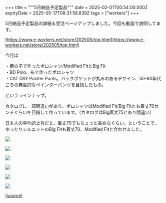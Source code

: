 +++
title = """5月納品予定製品"""
date = 2025-02-01T00:54:00.000Z
expiryDate = 2025-05-17T08:31:58.839Z
tags = ["workers"]
+++
  

5月納品予定製品の詳細＆受注ページアップしました。今回も動画で説明してます。

[https://www.e-workers.net/store/202505/top.html](https://www.e-workers.net/store/202505/top.html)

今月は

・鹿の子で作ったポロシャツ/Modified FitとBig Fit  
・BD Polo、布で作ったポロシャツ  
・CAT DAY Painter Pants。バックポケットが丸みのあるデザイン、50-60年代ごろの典型的なペインターパンツを目指したもの。

というラインナップ。

カタログに一部間違いがあり、ポロシャツはModified Fit/Big Fitとも着丈70センチぐらいを目指して作っています。（カタログはBig着丈75とあり間違い）

日本人の平均的上背だと、着丈70でもちょっと長めなぐらい。ということで、ゆったりシルエットのBig Fitも着丈70、Modified Fitと合わせました。

  

[![](https://blogger.googleusercontent.com/img/b/R29vZ2xl/AVvXsEievUvRBMcv3N6jBPLo1DROrHUYVjt9jMcTHs7fyM6cd5Sc0EawP0wRNiMKs5xDZhLHPaOfBXA-6oR4lndXmjVEZxFhCyuqpbPXFwt8xwnrsVoIJdzWoqohv1T6kkTSA3SS8OA_WLZidwqzPBsxoKpje8zPynD_U_8KtNBJ_vQyKAm1luEBfHGQmRCkONI/s320/top7.jpg)](https://blogger.googleusercontent.com/img/b/R29vZ2xl/AVvXsEievUvRBMcv3N6jBPLo1DROrHUYVjt9jMcTHs7fyM6cd5Sc0EawP0wRNiMKs5xDZhLHPaOfBXA-6oR4lndXmjVEZxFhCyuqpbPXFwt8xwnrsVoIJdzWoqohv1T6kkTSA3SS8OA_WLZidwqzPBsxoKpje8zPynD_U_8KtNBJ_vQyKAm1luEBfHGQmRCkONI/s1125/top7.jpg)

  

[![](https://blogger.googleusercontent.com/img/b/R29vZ2xl/AVvXsEi-x8kZIDnBzlINXw-4A_n0XCXue02ti_WQo_lYRLPJzopNg2TjnhHm3Lw5Y8RD3892tVzOG5Il4wJ7dpzZhsEAbFMy8SDzJDJ14sL6sHx_76eqx5fFBttiB32y_QVvBlidGh_DhPJacODybiWdspCEqaxeP2VACVFWLAmzoNp0ti_iVYEUid5_hRYCrSs/s320/top6.jpg)](https://blogger.googleusercontent.com/img/b/R29vZ2xl/AVvXsEi-x8kZIDnBzlINXw-4A_n0XCXue02ti_WQo_lYRLPJzopNg2TjnhHm3Lw5Y8RD3892tVzOG5Il4wJ7dpzZhsEAbFMy8SDzJDJ14sL6sHx_76eqx5fFBttiB32y_QVvBlidGh_DhPJacODybiWdspCEqaxeP2VACVFWLAmzoNp0ti_iVYEUid5_hRYCrSs/s1125/top6.jpg)

  

[![](https://blogger.googleusercontent.com/img/b/R29vZ2xl/AVvXsEhEsQbtIWJa8zQDhBFLdKeUqOWWMPSfFzk95PULZtsK0aqVA7Xl1KCzgnJkRA2nNN__RUI0x_0d3YeucE6vkBivca0m96elkvMh72Zaf6Y5i2oF2PP6i4z_SsxA-aNu44FolVsFiv6nljVCt5RGCEzWcSLtroa3LwcCODXuF48zO4VdTBtb7Z8oI5-OSos/s320/top5.jpg)](https://blogger.googleusercontent.com/img/b/R29vZ2xl/AVvXsEhEsQbtIWJa8zQDhBFLdKeUqOWWMPSfFzk95PULZtsK0aqVA7Xl1KCzgnJkRA2nNN__RUI0x_0d3YeucE6vkBivca0m96elkvMh72Zaf6Y5i2oF2PP6i4z_SsxA-aNu44FolVsFiv6nljVCt5RGCEzWcSLtroa3LwcCODXuF48zO4VdTBtb7Z8oI5-OSos/s1125/top5.jpg)

  

[![](https://blogger.googleusercontent.com/img/b/R29vZ2xl/AVvXsEjHwK6ONTLdxPGoApIkvPBOORda0SaDWron37mW8jnkqfaT2xOC8uSW5tySZzWTP2TnTTL9VCQ3CzRdFPc02BFWwHmftbrydHP_ELCiahDURHszXGhQbQNwrjHcAovJNuVRcNm5K2KWNFV5ruWAWzzvXtJ345Xuk7EUL3rMfCpNXLGXtW7h3GPRlf4tosE/s320/top4.jpg)](https://blogger.googleusercontent.com/img/b/R29vZ2xl/AVvXsEjHwK6ONTLdxPGoApIkvPBOORda0SaDWron37mW8jnkqfaT2xOC8uSW5tySZzWTP2TnTTL9VCQ3CzRdFPc02BFWwHmftbrydHP_ELCiahDURHszXGhQbQNwrjHcAovJNuVRcNm5K2KWNFV5ruWAWzzvXtJ345Xuk7EUL3rMfCpNXLGXtW7h3GPRlf4tosE/s1125/top4.jpg)

  

[![](https://blogger.googleusercontent.com/img/b/R29vZ2xl/AVvXsEhk9LxtgSE4QGlGj8RBQ7sDmMXiwabFDvgjL4S6tU3_tH3ERqaP5v1m4jzhvX0krNIJ9MBk8bAyj7XKKrMS60xddG6gCDR6LM3O2RralkBbcn6PjOxvn7T865xZlapar9vX-kG4-qSBL345hj8W8jg4GOlMx-WK4XdZ0ZJyOr_3zXa3KeycOuRpGjHuIks/s320/top3.jpg)](https://blogger.googleusercontent.com/img/b/R29vZ2xl/AVvXsEhk9LxtgSE4QGlGj8RBQ7sDmMXiwabFDvgjL4S6tU3_tH3ERqaP5v1m4jzhvX0krNIJ9MBk8bAyj7XKKrMS60xddG6gCDR6LM3O2RralkBbcn6PjOxvn7T865xZlapar9vX-kG4-qSBL345hj8W8jg4GOlMx-WK4XdZ0ZJyOr_3zXa3KeycOuRpGjHuIks/s1125/top3.jpg)

  

[![](https://blogger.googleusercontent.com/img/b/R29vZ2xl/AVvXsEhhzhlUpsH27LH2bUPZFCUCsmh2Z_QEMqXq23LKn1NCWZKJtLPuVrUyxwAqqIpmJdHrdkMFaJltBq0WDzDqqsYlqvB4lSb4z7Vvv5HNBkbHaboPAG1ZmUpIcjdhOjQ-Epcj_YmNdtbrpNYSxZn9S3TvWMFWB64EACBwLHQwvGlRRecA9ywXdXqlAY9eUVA/s320/top2.jpg)](https://blogger.googleusercontent.com/img/b/R29vZ2xl/AVvXsEhhzhlUpsH27LH2bUPZFCUCsmh2Z_QEMqXq23LKn1NCWZKJtLPuVrUyxwAqqIpmJdHrdkMFaJltBq0WDzDqqsYlqvB4lSb4z7Vvv5HNBkbHaboPAG1ZmUpIcjdhOjQ-Epcj_YmNdtbrpNYSxZn9S3TvWMFWB64EACBwLHQwvGlRRecA9ywXdXqlAY9eUVA/s1125/top2.jpg)

[[source]](https://eworkers.blogspot.com/2025/02/5.html)
